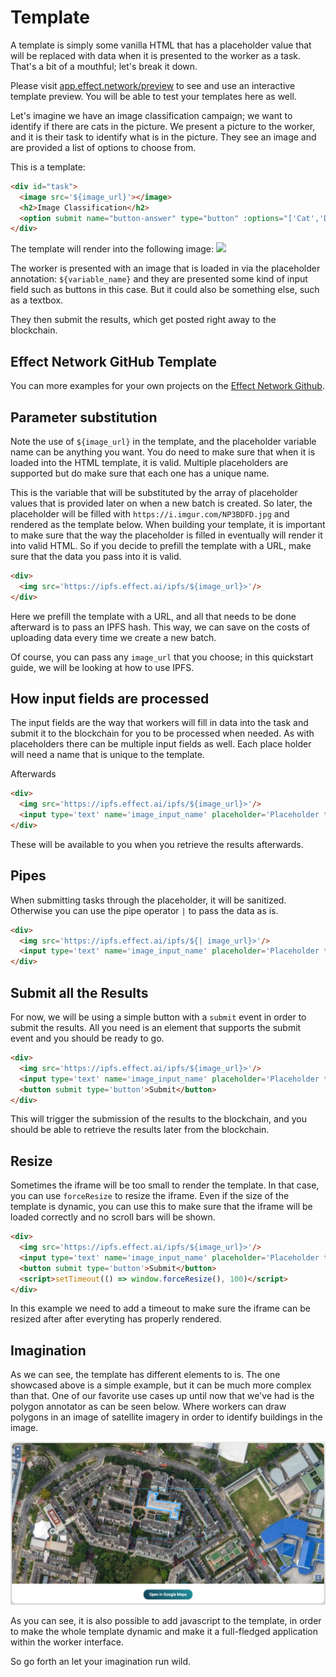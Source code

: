 # Template

A template is simply some vanilla HTML that has a placeholder value that will be replaced with data when it is presented to the worker as a task. That's a bit of a mouthful; let's break it down.

Please visit [app.effect.network/preview](https://app.effect.network/preview) to see and use an interactive template preview. You will be able to test your templates here as well. 

Let's imagine we have an image classification campaign; we want to identify if there are cats in the picture. We present a picture to the worker, and it is their task to identify what is in the picture. They see an image and are provided a list of options to choose from. 


This is a template:
```html
<div id="task">
  <image src='${image_url}'></image>
  <h2>Image Classification</h2>
  <option submit name="button-answer" type="button" :options="['Cat','Dog','Mechanical Turk','Other']" label="What do you see in the picture above?"></option>
</div>
````

The template will render into the following image:
![](./template.png)

The worker is presented with an image that is loaded in via the placeholder annotation: `${variable_name}` and they are presented some kind of input field such as buttons in this case. But it could also be something else, such as a textbox.

They then submit the results, which get posted right away to the blockchain. 

## Effect Network GitHub Template 
You can more examples for your own projects on the [Effect Network Github](https://github.com/effectai/effect-force-templates).


## Parameter substitution

Note the use of `${image_url}` in the template, and the placeholder variable name can be anything you want. You do need to make sure that when it is loaded into the HTML template, it is valid. 
Multiple placeholders are supported but do make sure that each one has a unique name.

This is the variable that will be substituted by the array of placeholder values that is provided later on when a new batch is created. 
So later, the placeholder will be filled with `https://i.imgur.com/NP3BDFD.jpg` and rendered as the template below. 
When building your template, it is important to make sure that the way the placeholder is filled in eventually will render it into valid HTML. So if you decide to prefill the template with a URL, make sure that the data you pass into it is valid. 

```html
<div>
  <img src='https://ipfs.effect.ai/ipfs/${image_url}>'/>
</div>
```

Here we prefill the template with a URL, and all that needs to be done afterward is to pass an IPFS hash. This way, we can save on the costs of uploading data every time we create a new batch.



Of course, you can pass any `image_url` that you choose; in this quickstart guide, we will be looking at how to use IPFS.


## How input fields are processed
The input fields are the way that workers will fill in data into the task and submit it to the blockchain for you to be processed when needed. 
As with placeholders there can be multiple input fields as well.
Each place holder will need a name that is unique to the template.

Afterwards 

```html
<div>
  <img src='https://ipfs.effect.ai/ipfs/${image_url}>'/>
  <input type='text' name='image_input_name' placeholder='Placeholder text here.'/>
</div>
```

These will be available to you when you retrieve the results afterwards. 


<!-- ### How to encode json data -->


## Pipes
When submitting tasks through the placeholder, it will be sanitized. Otherwise you can use the pipe operator `|` to pass the data as is. 

```html
<div>
  <img src='https://ipfs.effect.ai/ipfs/${| image_url}>'/>
  <input type='text' name='image_input_name' placeholder='Placeholder text here.'/>
</div>
```

## Submit all the Results
For now, we will be using a simple button with a `submit` event in order to submit the results. All you need is an element that supports the submit event and you should be ready to go.

```html
<div>
  <img src='https://ipfs.effect.ai/ipfs/${image_url}>'/>
  <input type='text' name='image_input_name' placeholder='Placeholder text here.'/>
  <button submit type='button'>Submit</button>
</div>
```

This will trigger the submission of the results to the blockchain, and you should be able to retrieve the results later from the blockchain. 



## Resize
Sometimes the iframe will be too small to render the template. In that case, you can use `forceResize` to resize the iframe. Even if the size of the template is dynamic, you can use this to make sure that the iframe will be loaded correctly and no scroll bars will be shown.

```html
<div>
  <img src='https://ipfs.effect.ai/ipfs/${image_url}>'/>
  <input type='text' name='image_input_name' placeholder='Placeholder text here.'/>
  <button submit type='button'>Submit</button>
  <script>setTimeout(() => window.forceResize(), 100)</script>
</div>
```
In this example we need to add a timeout to make sure the iframe can be resized after after everyting has properly rendered.



## Imagination

As we can see, the template has different elements to is. The one showcased above is a simple example, but it can be much more complex than that. 
One of our favorite use cases up until now that we've had is the polygon annotator as can be seen below. Where workers can draw polygons in an image of satellite imagery in order to identify buildings in the image. 

![Polygon Annotator](./polygon.png)

As you can see, it is also possible to add javascript to the template, in order to make the whole template dynamic and make it a full-fledged application within the worker interface. 

So go forth an let your imagination run wild. 
